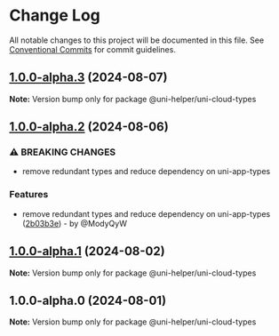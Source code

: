 # Change Log

All notable changes to this project will be documented in this file.
See [Conventional Commits](https://conventionalcommits.org) for commit guidelines.

## [1.0.0-alpha.3](https://github.com/uni-helper/typed/compare/v1.0.0-alpha.2...v1.0.0-alpha.3) (2024-08-07)

**Note:** Version bump only for package @uni-helper/uni-cloud-types

## [1.0.0-alpha.2](https://github.com/uni-helper/typed/compare/v1.0.0-alpha.1...v1.0.0-alpha.2) (2024-08-06)

### ⚠ BREAKING CHANGES

* remove redundant types and reduce dependency on uni-app-types

### Features

* remove redundant types and reduce dependency on uni-app-types ([2b03b3e](https://github.com/uni-helper/typed/commit/2b03b3ee83fbb42614591ea8adca352ce18deda1)) - by @ModyQyW

## [1.0.0-alpha.1](https://github.com/uni-helper/typed/compare/v1.0.0-alpha.0...v1.0.0-alpha.1) (2024-08-02)

**Note:** Version bump only for package @uni-helper/uni-cloud-types

## 1.0.0-alpha.0 (2024-08-01)

**Note:** Version bump only for package @uni-helper/uni-cloud-types
